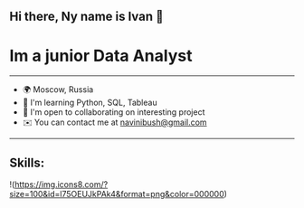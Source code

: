 ## Hi there, Ny name is Ivan 👋
# Im a junior Data Analyst
___
- 🌍  Moscow, Russia
- 🧠  I'm learning Python, SQL, Tableau
- 🤝  I'm open to collaborating on interesting project
- ✉️  You can contact me at navinibush@gmail.com
___
## Skills:
!(https://img.icons8.com/?size=100&id=l75OEUJkPAk4&format=png&color=000000)
